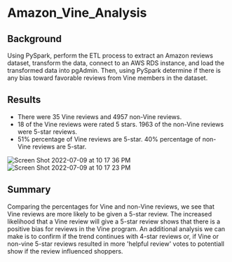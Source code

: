 # Amazon_Vine_Analysis
## Background
Using PySpark, perform the ETL process to extract an Amazon reviews dataset, transform the data, connect to an AWS RDS instance, and load the transformed data into pgAdmin. Then, using PySpark determine if there is any bias toward favorable reviews from Vine members in the dataset. 

## Results
* There were 35 Vine reviews and 4957 non-Vine reviews.
* 18 of the Vine reviews were rated 5 stars. 1963 of the non-Vine reviews were 5-star reviews.
* 51% percentage of Vine reviews are 5-star. 40% percentage of non-Vine reviews are 5-star.

![Screen Shot 2022-07-09 at 10 17 36 PM](https://user-images.githubusercontent.com/101379969/178132326-b9e13e4a-53c2-423e-88a5-cc53ca1c1d25.png)
![Screen Shot 2022-07-09 at 10 17 23 PM](https://user-images.githubusercontent.com/101379969/178132322-210fee37-7f90-4870-8ed0-39f8abbb7e52.png)

## Summary
Comparing the percentages for Vine and non-Vine reviews, we see that Vine reviews are more likely to be given a 5-star review. The increased likelihood that a Vine review will give a 5-star review shows that there is a positive bias for reviews in the Vine program. An additional analysis we can make is to confirm if the trend continues with 4-star reviews or, if Vine or non-vine 5-star reviews resulted in more 'helpful review' votes to potentiall show if the review influenced shoppers.
